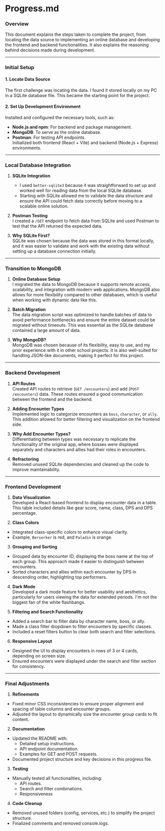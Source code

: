 # **Progress.md**

### **Overview**

This document explains the steps taken to complete the project, from locating the data source to implementing an online database and developing the frontend and backend functionalities. It also explains the reasoning behind decisions made during development.

---

### **Initial Setup**

#### 1. **Locate Data Source**

The first challenge was locating the data. I found it stored locally on my PC in a SQLite database file. This became the starting point for the project.

#### 2. **Set Up Development Environment**

Installed and configured the necessary tools, such as:

- **Node.js and npm**: For backend and package management.
- **MongoDB**: To serve as the online database.
- **Postman**: For testing API endpoints. <br>
  Initialized both frontend (React + Vite) and backend (Node.js + Express) environments.

---

### **Local Database Integration**

1. **SQLite Integration** <br>

   - I used `better-sqlite3` because it was straightforward to set up and worked well for reading data from the local SQLite database.
   - Starting with SQLite allowed me to validate the data structure and ensure the API could fetch data correctly before moving to a scalable online solution.

2. **Postman Testing** <br>
   I created a `/GET` endpoint to fetch data from SQLite and used Postman to test that the API returned the expected data.

3. **Why SQLite First?** <br>
   SQLite was chosen because the data was stored in this format locally, and it was easier to validate and work with the existing data without setting up a database connection initially.

---

### **Transition to MongoDB**

1. **Online Database Setup** <br>
   I migrated the data to MongoDB because it supports remote access, scalability, and integration with modern web applications. MongoDB also allows for more flexibility compared to other databases, which is useful when working with dynamic data like this.

2. **Batch Migration** <br>
   The data migration script was optimized to handle batches of data to avoid performance bottlenecks and ensure the entire dataset could be migrated without timeouts. This was essential as the SQLite database contained a large amount of data.

3. **Why MongoDB?** <br>
   MongoDB was chosen because of its flexibility, easy to use, and my prior experience with it in other school projects. It is also well-suited for handling JSON-like documents, making it perfect for this project.

---

### **Backend Development**

1. **API Routes** <br>
   Created API routes to retrieve (`GET /encounters`) and add (`POST /encounters`) data. These routes ensured a good communication between the frontend and the backend.

2. **Adding Encounter Types** <br>
   Implemented logic to categorize encounters as `boss`, `character`, or `ally`. This addition allowed for better filtering and visualization on the frontend side.

3. **Why Add Encounter Types?** <br>
   Differentiating between types was necessary to replicate the functionality of the original app, where bosses were displayed separately and characters and allies had their roles in encounters.

4. **Refractoring** <br>
   Removed unused SQLite dependencies and cleaned up the code to improve maintainability.

---

### **Frontend Development**

1. **Data Visualization** <br>
   Developed a React-based frontend to display encounter data in a table. This table included details like gear score, name, class, DPS and DPS percentage.

2. **Class Colors** <br>

- Integrated class-specific colors to enhance visual clarity.
- Example, `Berserker` is red, and `Paladin` is orange.

3. **Grouping and Sorting** <br>

- Grouped data by encounter ID, displaying the boss name at the top of each group. This approach made it easier to distinguish between encounters.<br>
- Sorted characters and allies within each encounter by DPS in descending order, highlighting top performers.

4. **Dark Mode** <br>
   Developed a dark mode feature for better usability and aesthetics, particularly for users viewing the data for extended periods. I'm not the biggest fan of the white flashbangs.

5. **Filtering and Search Functionality** <br>

- Added a search bar to filter data by character name, boss, or ally.
- Made a class filter dropdown to filter encounters by specific classes.
- Included a reset filters button to clear both search and filter selections.

6. **Responsive Layout** <br>

- Designed the UI to display encounters in rows of 3 or 4 cards, depending on screen size.
- Ensured encounters were displayed under the search and filter section for consistency.

---

### Final Adjustments

1. **Refinements**

- Fixed minor CSS inconsistencies to ensure proper alignment and spacing of table columns and encounter groups.
- Adjusted the layout to dynamically size the encounter group cards to fit content.

2. **Documentation**

- Updated the README with:
  - Detailed setup instructions.
  - API endpoint documentation.
  - Examples for GET and POST requests.
- Documented project structure and key decisions in this progress file.

3. **Testing**

- Manually tested all functionalities, including:
  - API routes.
  - Search and filter combinations.
  - Responsiveness

4. **Code Cleanup**

- Removed unused folders (config, services, etc.) to simplify the project structure.
- Finalized comments and removed console.logs.
